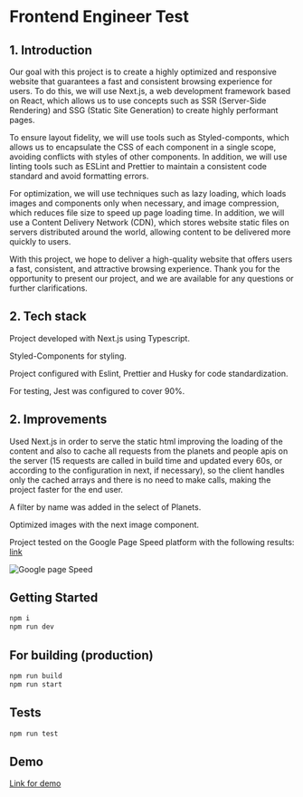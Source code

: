 # Frontend Engineer Test

## 1. Introduction

Our goal with this project is to create a highly optimized and responsive website that guarantees a fast and consistent browsing experience for users. To do this, we will use Next.js, a web development framework based on React, which allows us to use concepts such as SSR (Server-Side Rendering) and SSG (Static Site Generation) to create highly performant pages.

To ensure layout fidelity, we will use tools such as Styled-componts, which allows us to encapsulate the CSS of each component in a single scope, avoiding conflicts with styles of other components. In addition, we will use linting tools such as ESLint and Prettier to maintain a consistent code standard and avoid formatting errors.

For optimization, we will use techniques such as lazy loading, which loads images and components only when necessary, and image compression, which reduces file size to speed up page loading time. In addition, we will use a Content Delivery Network (CDN), which stores website static files on servers distributed around the world, allowing content to be delivered more quickly to users.

With this project, we hope to deliver a high-quality website that offers users a fast, consistent, and attractive browsing experience. Thank you for the opportunity to present our project, and we are available for any questions or further clarifications.

## 2. Tech stack

Project developed with Next.js using Typescript.

Styled-Components for styling.

Project configured with Eslint, Prettier and Husky for code standardization.

For testing, Jest was configured to cover 90%.

## 2. Improvements

Used Next.js in order to serve the static html improving the loading of the content and also to cache all requests from the planets and people apis on the server (15 requests are called in build time and updated every 60s, or according to the configuration in next, if necessary), so the client handles only the cached arrays and there is no need to make calls, making the project faster for the end user.

A filter by name was added in the select of Planets.

Optimized images with the next image component.

Project tested on the Google Page Speed platform with the following results:
[link](https://pagespeed.web.dev/report?url=https%3A%2F%2Fcloudwalk-ten.vercel.app%2F)

![Google page Speed](https://i.imgur.com/AAEg6mS.png)

## Getting Started

```bash
npm i
npm run dev
```

## For building (production)

```bash
npm run build
npm run start
```

## Tests

```bash
npm run test
```

## Demo

[Link for demo](https://cloudwalk-ten.vercel.app/)
